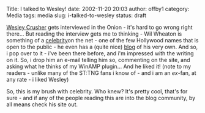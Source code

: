 Title: I talked to Wesley!
date: 2002-11-20 20:03
author: offby1
category: Media
tags: media
slug: i-talked-to-wesley
status: draft

[Wesley Crusher](http://www.theonionavclub.com/avclub3843/avfeature_3843.html) gets interviewed in the Onion - it\'s hard to go wrong right there\... But reading the interview gets me to thinking - Wil Wheaton is something of a [celebrity](http://interviews.slashdot.org/article.pl?sid=01/10/29/173252&mode=thread&tid=129)on the net - one of the few Hollywood names that is open to the public - he even has a (quite nice) [blog](http://wilwheaton.net/) of his very own. And so, i pop over to it - i\'ve been there before, and i\'m impressed with the writing on it. So, i drop him an e-mail telling him so, commenting on the site, and asking what he thinks of my WinAMP plugin\... And he liked it! (note to my readers - unlike many of the ST:TNG fans i know of - and i am an *ex*-fan, at any rate - i liked Wesley)

So, this is my brush with celebrity. Who knew? It\'s pretty cool, that\'s for sure - and if any of the people reading this are into the blog community, by all means check his site out.
